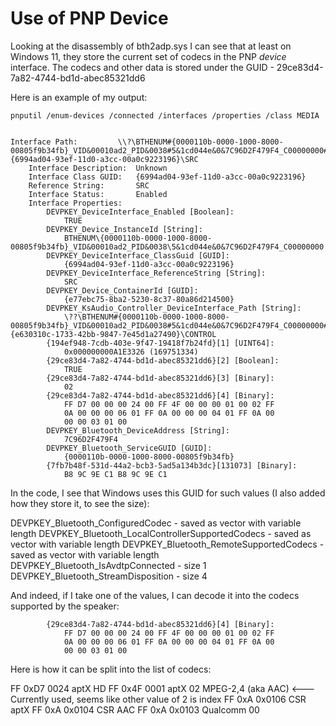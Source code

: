 # Use of PNP Device

Looking at the disassembly of bth2adp.sys I can see that at least on Windows 11, they store the current set of codecs in the PNP *device* interface. The codecs and other data is stored under the GUID - 29ce83d4-7a82-4744-bd1d-abec85321dd6

Here is an example of my output:

```
pnputil /enum-devices /connected /interfaces /properties /class MEDIA


Interface Path:         \\?\BTHENUM#{0000110b-0000-1000-8000-00805f9b34fb}_VID&00010ad2_PID&0038#5&1cd044e&0&7C96D2F479F4_C00000000#{6994ad04-93ef-11d0-a3cc-00a0c9223196}\SRC
    Interface Description:  Unknown
    Interface Class GUID:   {6994ad04-93ef-11d0-a3cc-00a0c9223196}
    Reference String:       SRC
    Interface Status:       Enabled
    Interface Properties:
        DEVPKEY_DeviceInterface_Enabled [Boolean]:
            TRUE
        DEVPKEY_Device_InstanceId [String]:
            BTHENUM\{0000110b-0000-1000-8000-00805f9b34fb}_VID&00010ad2_PID&0038\5&1cd044e&0&7C96D2F479F4_C00000000
        DEVPKEY_DeviceInterface_ClassGuid [GUID]:
            {6994ad04-93ef-11d0-a3cc-00a0c9223196}
        DEVPKEY_DeviceInterface_ReferenceString [String]:
            SRC
        DEVPKEY_Device_ContainerId [GUID]:
            {e77ebc75-8ba2-5230-8c37-80a86d214500}
        DEVPKEY_KsAudio_Controller_DeviceInterface_Path [String]:
            \??\BTHENUM#{0000110b-0000-1000-8000-00805f9b34fb}_VID&00010ad2_PID&0038#5&1cd044e&0&7C96D2F479F4_C00000000#{e630310c-1733-42bb-9847-7e45d1a27490}\CONTROL
        {194ef948-7cdb-403e-9f47-19418f7b24fd}[1] [UINT64]:
            0x000000000A1E3326 (169751334)
        {29ce83d4-7a82-4744-bd1d-abec85321dd6}[2] [Boolean]:
            TRUE
        {29ce83d4-7a82-4744-bd1d-abec85321dd6}[3] [Binary]:
            02
        {29ce83d4-7a82-4744-bd1d-abec85321dd6}[4] [Binary]:
            FF D7 00 00 00 24 00 FF 4F 00 00 00 01 00 02 FF
            0A 00 00 00 06 01 FF 0A 00 00 00 04 01 FF 0A 00
            00 00 03 01 00
        DEVPKEY_Bluetooth_DeviceAddress [String]:
            7C96D2F479F4
        DEVPKEY_Bluetooth_ServiceGUID [GUID]:
            {0000110b-0000-1000-8000-00805f9b34fb}
        {7fb7b48f-531d-44a2-bcb3-5ad5a134b3dc}[131073] [Binary]:
            B8 9C 9E C1 B8 9C 9E C1
```

In the code, I see that Windows uses this GUID for such values (I also added how they store it, to see the size):

DEVPKEY_Bluetooth_ConfiguredCodec - saved as vector with variable length
DEVPKEY_Bluetooth_LocalControllerSupportedCodecs  - saved as vector with variable length
DEVPKEY_Bluetooth_RemoteSupportedCodecs - saved as vector with variable length
DEVPKEY_Bluetooth_IsAvdtpConnected - size 1
DEVPKEY_Bluetooth_StreamDisposition  - size 4

And indeed, if I take one of the values, I can decode it into the codecs supported by the speaker:

```
        {29ce83d4-7a82-4744-bd1d-abec85321dd6}[4] [Binary]:
            FF D7 00 00 00 24 00 FF 4F 00 00 00 01 00 02 FF
            0A 00 00 00 06 01 FF 0A 00 00 00 04 01 FF 0A 00
            00 00 03 01 00
```

Here is how it can be split into the list of codecs:

FF  0xD7 0024  aptX HD
FF  0x4F 0001  aptX
02             MPEG-2,4 (aka AAC)  <--- Currently used, seems like other value of 2 is index
FF 0xA 0x0106  CSR aptX
FF 0xA 0x0104  CSR AAC
FF 0xA 0x0103  Qualcomm
00
